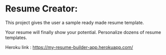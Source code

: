 # Resume Creator:
This project gives the user a sample ready made resume template.

Your resume will finally show your potential. Personalize dozens of resume templates.

Heroku link : https://my-resume-builder-app.herokuapp.com/

